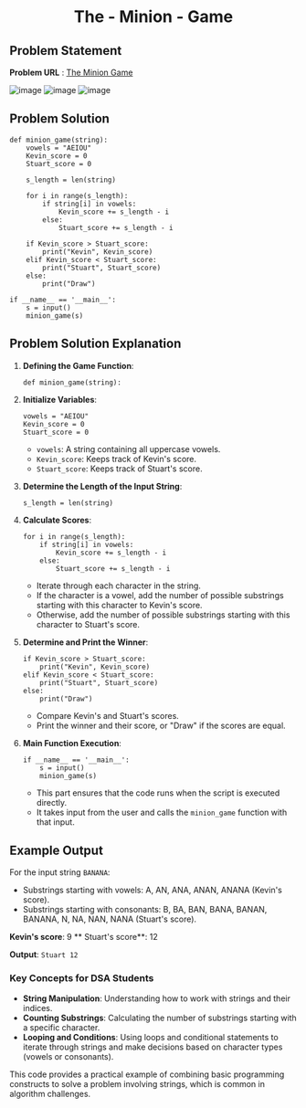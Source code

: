 <h1 align='center'>The - Minion - Game</h1>

## Problem Statement
**Problem URL** : [The Minion Game](https://www.hackerrank.com/challenges/the-minion-game/problem?isFullScreen=true)

![image](https://github.com/user-attachments/assets/f4d02b1a-4e45-4410-95df-a64df419ed5e)
![image](https://github.com/user-attachments/assets/57b33f93-5398-4281-a5c5-ed0c94a1122a)
![image](https://github.com/user-attachments/assets/093e0caf-e649-496b-a566-f4c0a99d91db)

## Problem Solution
```
def minion_game(string):
    vowels = "AEIOU"
    Kevin_score = 0
    Stuart_score = 0
    
    s_length = len(string)
    
    for i in range(s_length):
        if string[i] in vowels:
            Kevin_score += s_length - i
        else:
            Stuart_score += s_length - i
    
    if Kevin_score > Stuart_score:
        print("Kevin", Kevin_score)
    elif Kevin_score < Stuart_score:
        print("Stuart", Stuart_score)
    else:
        print("Draw")

if __name__ == '__main__':
    s = input()
    minion_game(s)
```
## Problem Solution Explanation
1.  **Defining the Game Function**:
    

    
    `def minion_game(string):` 
    
2.  **Initialize Variables**:

    
    ```
    vowels = "AEIOU"
    Kevin_score = 0
    Stuart_score = 0
    ``` 
    
    -   `vowels`: A string containing all uppercase vowels.
    -   `Kevin_score`: Keeps track of Kevin's score.
    -   `Stuart_score`: Keeps track of Stuart's score.
3.  **Determine the Length of the Input String**:
    
   
    
    `s_length = len(string)` 
    
4.  **Calculate Scores**:

    
    ```
    for i in range(s_length):
        if string[i] in vowels:
            Kevin_score += s_length - i
        else:
            Stuart_score += s_length - i
       ``` 
    
    -   Iterate through each character in the string.
    -   If the character is a vowel, add the number of possible substrings starting with this character to Kevin's score.
    -   Otherwise, add the number of possible substrings starting with this character to Stuart's score.
5.  **Determine and Print the Winner**:

    
    ```
    if Kevin_score > Stuart_score:
        print("Kevin", Kevin_score)
    elif Kevin_score < Stuart_score:
        print("Stuart", Stuart_score)
    else:
        print("Draw")
	``` 
    
    -   Compare Kevin's and Stuart's scores.
    -   Print the winner and their score, or "Draw" if the scores are equal.
6.  **Main Function Execution**:
    

    
    ```
    if __name__ == '__main__':
        s = input()
        minion_game(s)
      ``` 
    
    -   This part ensures that the code runs when the script is executed directly.
    -   It takes input from the user and calls the `minion_game` function with that input.

## Example Output

For the input string `BANANA`:

-   Substrings starting with vowels: A, AN, ANA, ANAN, ANANA (Kevin's score).
-   Substrings starting with consonants: B, BA, BAN, BANA, BANAN, BANANA, N, NA, NAN, NANA (Stuart's score).

**Kevin's score**: 9
** Stuart's score**: 12

**Output**: `Stuart 12`

### Key Concepts for DSA Students

-   **String Manipulation**: Understanding how to work with strings and their indices.
-   **Counting Substrings**: Calculating the number of substrings starting with a specific character.
-   **Looping and Conditions**: Using loops and conditional statements to iterate through strings and make decisions based on character types (vowels or consonants).

This code provides a practical example of combining basic programming constructs to solve a problem involving strings, which is common in algorithm challenges.
